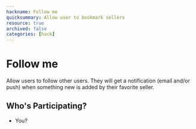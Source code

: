 ```yaml
---
hackname: Follow me
quicksummary: Allow user to bookmark sellers
resource: true
archived: false
categories: [hack]
---
```


# Follow me

Allow users to follow other users. They will get a notification (email and/or push) when something new is added by their favorite seller.

## Who's Participating?

- You?
